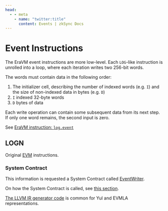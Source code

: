 ```yaml
---
head:
  - - meta
    - name: "twitter:title"
      content: Events | zkSync Docs
---
```


# Event Instructions

The EraVM event instructions are more low-level. Each `LOG`-like instruction is unrolled into a loop, where each iteration writes two 256-bit words.

The words must contain data in the following order:

1. The initializer cell, describing the number of indexed words (e.g. `I`) and the size of non-indexed data in bytes (e.g. `D`)
2. `I` indexed 32-byte words
3. `D` bytes of data

Each write operation can contain some subsequent data from its next step. If only one word remains, the second input is zero.

See [EraVM instruction: `log.event`](https://matter-labs.github.io/eravm-spec/spec.html#EventDefinition)

## LOGN

Original [EVM](https://www.evm.codes/#a0?fork=shanghai) instructions.

### System Contract

This information is requested a System Contract called [EventWriter](https://github.com/matter-labs/era-system-contracts/blob/main/contracts/EventWriter.yul).

On how the System Contract is called, see [this section](../../system-contracts.md#event-handler).

[The LLVM IR generator code](https://github.com/matter-labs/era-compiler-llvm-context/blob/main/src/eravm/evm/event.rs#L20) is common for Yul and EVMLA representations.
